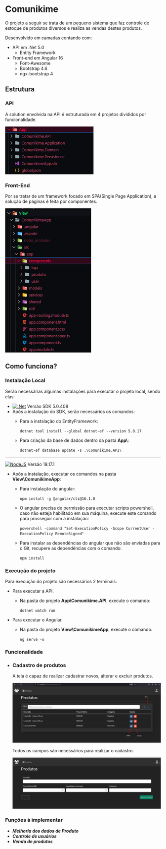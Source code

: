 # Comunikime

O projeto a seguir se trata de um pequeno sistema que faz controle de estoque de produtos diversos e realiza as vendas destes produtos.

Desenvolvido em camadas contando com:
    
* API em .Net 5.0
  * Entity Framework 
* Front-end em Angular 16
  * Font-Awesome
  * Bootstrap 4.6
  * ngx-bootstrap 4

## Estrutura

### API

A solution envolvida na API é estruturada em 4 projetos divididos por funcionalidade.

![Alt text](image.png)

### Front-End

Por se tratar de um framework focado em SPA(Single Page Application), a solução de páginas é feita por componentes.

![Alt text](image-1.png)

## Como funciona?

### Instalação Local

Serão necessárias algumas instalações para executar o projeto local, sendo elas:

* [![.Net](https://img.shields.io/badge/.NET-5C2D91?style=for-the-badge&logo=.net&logoColor=white)](https://dotnet.microsoft.com/en-us/download/dotnet/5.0)  Versão SDK 5.0.408
* Após a instalação do SDK, serão necessários os comandos:
  * Para a instalação do EntityFramework:

    `dotnet tool install --global dotnet-ef --version 5.0.17`

  * Para criação da base de dados dentro da pasta **App\\**:
 
    `dotnet-ef database update -s .\Comunikime.API\`
---
[![NodeJS](https://img.shields.io/badge/node.js-6DA55F?style=for-the-badge&logo=node.js&logoColor=white)](https://nodejs.org/pt-br/download) Versão 18.17.1

* Após a instalação, executar os comandos na pasta **View\ComunikimeApp**:
  * Para instalação do angular:
  
    `npm install -g @angular/cli@16.1.0`

  * O angular precisa de permissão para executar scripts powershell, caso não esteja habilitado em sua máquina, execute este comando para prosseguir com a instalação:
  
    `powershell -command "Set-ExecutionPolicy -Scope CurrentUser -ExecutionPolicy RemoteSigned"`

  * Para instalar as dependências do angular que não são enviadas para o Git, recupere as dependências com o comando:
  
    `npm install`
### Execução do projeto

Para execução do projeto são necessários 2 terminais:

* Para executar a API.
  * Na pasta do projeto **App\Comunikime.API**, execute o comando:

    `dotnet watch run`

* Para executar o Angular.
  * Na pasta do projeto **View\ComunikimeApp**, execute o comando:

    `ng serve -o`

### Funcionalidade

  * ### Cadastro de produtos

    A tela é capaz de realizar cadastrar novos, alterar e excluir produtos.

    ![Alt text](image-2.png)

    Todos os campos são necessários para realizar o cadastro.

    ![Alt text](image-3.png)

### Funções à implementar

* ***Melhoria dos dados de Produto***
* ***Controle de usuários***
* ***Venda de produtos***